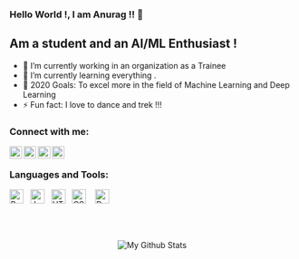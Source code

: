 ### Hello World !, I am Anurag !! 👋

## Am a student and an AI/ML Enthusiast !

- 🔭 I’m currently working in an organization as a Trainee
- 🌱 I’m currently learning everything .
- 🥅 2020 Goals: To excel more in the field of Machine Learning and Deep Learning
- ⚡ Fun fact: I love to dance and trek !!!

### Connect with me:

[<img align="left" alt="Anu1996rag | GitHub" width="22px" src="https://cdn.jsdelivr.net/npm/simple-icons@3.4.1/icons/github.svg" />][github]
[<img align="left" alt="Anu1996rag | Twitter" width="22px" src="https://cdn.jsdelivr.net/npm/simple-icons@v3/icons/twitter.svg" />][twitter]
[<img align="left" alt="Anu1996rag | LinkedIn" width="22px" src="https://cdn.jsdelivr.net/npm/simple-icons@v3/icons/linkedin.svg" />][linkedin]
[<img align="left" alt="Anu1996rag | Instagram" width="22px" src="https://cdn.jsdelivr.net/npm/simple-icons@v3/icons/instagram.svg" />][instagram]

<br />

### Languages and Tools:

<img alt ="Python" width="25px" src="https://cdn.jsdelivr.net/npm/programming-languages-logos@0.0.3/src/python/python.png" />&nbsp;&nbsp; <img alt ="Java" width="25px" src="https://cdn.jsdelivr.net/npm/programming-languages-logos@0.0.3/src/java/java.png" />&nbsp;&nbsp; <img alt ="HTML" width="25px" src="https://cdn.jsdelivr.net/npm/programming-languages-logos@0.0.3/src/html/html.png" />&nbsp;&nbsp; <img alt ="CSS" width="25px" src="https://cdn.jsdelivr.net/npm/programming-languages-logos@0.0.3/src/css/css.png" /> &nbsp;&nbsp;   <img alt ="Docker" width="25px" src="https://cdn.jsdelivr.net/npm/simple-icons@3.5.0/icons/docker.svg" />


<br />
<br />



<!--<details>
  <summary> :zap: Github Stats </summary>-->
<p align="center">
  <img align="center" alt="My Github Stats" src="https://github-readme-stats.codestackr.vercel.app/api?username=Anu1996rag&show_icons=true&title_color=ffffff&icon_color=ff1616&text_color=ffde59&bg_color=000000" />
</p>
<!--</details>-->

[github]: https://github.com/Anu1996rag
[twitter]: https://twitter.com/AnuragP84964272
[instagram]: https://www.instagram.com/anurag_patil_1996
[linkedin]: linkedin.com/in/anurag-patil-ba0b5b161



